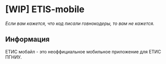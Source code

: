 # [WIP] ETIS-mobile

_Если вам кажется, что код писали говнокодеры, то вам не кажется._

## Информация

ЕТИС мобайл - это неоффициальное мобильное приложение для ЕТИС ПГНИУ.
